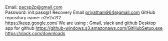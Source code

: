 

Email:    pacsp2p@gmail.com    
Password: init.pass@1
Recovery Email  priyatham964@gmail.com
GitHub repository name: n2e2x2t2  
https://keep.google.com/
We are using : Gmail, slack and github
Desktop app for github https://github-windows.s3.amazonaws.com/GitHubSetup.exe
https://slack.com/downloads
